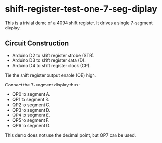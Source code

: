 shift-register-test-one-7-seg-diplay
====================================

This is a trivial demo of a 4094 shift register.
It drives a single 7-segment display.

Circuit Construction
--------------------

* Arduino D2 to shift register strobe (STR).
* Arduino D3 to shift register data (D).
* Arduino D4 to shift register clock (CP).

Tie the shift register output enable (OE) high.

Connect the 7-segment display thus: 

* QP0 to segment A.
* QP1 to segment B.
* QP2 to segment C.
* QP3 to segment D.
* QP4 to segment E.
* QP5 to segment F.
* QP6 to segment G.

This demo does not use the decimal point, but QP7 can be used.

